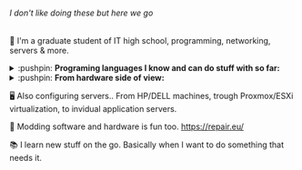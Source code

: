 ###### I don't like doing these but here we go
:school: I'm a graduate student of IT high school, programming, networking, servers & more.

<details>
  <summary>:pushpin: <b>Programing languages I know and can do stuff with so far:</b></summary>
  
  <!--START_SECTION-->
  - Python - [NCPlyn/ArDash](https://github.com/NCPlyn/ArDash), [NCPlyn/follow_face_python_arduino](https://github.com/NCPlyn/follow_face_python_arduino)
  - JS,JQuery,NodeJS,HTML,PHP - [NCPlyn/Lidl4chan](https://github.com/NCPlyn/Lidl4chan) , [moravec-servis.eu](http://www.moravec-servis.eu/) , [Online RadioStation](https://github.com/NCPlyn/shoutcast_web)...
  - C,C#,*C++*,VB.Net - [NCPlyn/ProtogenHelmet-ESP32](https://github.com/NCPlyn/ProtogenHelmet-ESP32) , [NCPlyn/PortalSelect](https://github.com/NCPlyn/PortalSelect) , [NCPlyn/CarStatsTracker](https://github.com/NCPlyn/CarStatsTracker), Unity...
  - Java - Little bit of Android Studio ([NCPlyn/CFC](https://github.com/NCPlyn/CFC)) and Minecraft server plugins :D
  - That should be it from what I remember with some examples...
  <!--END_SECTION-->
</details>

<details>
  <summary>:pushpin: <b>From hardware side of view:</b></summary>
  
  <!--START_SECTION-->
  - A lot of DIY stuff, hardware is my hobby. Arduinos, ESPs...
  - Emulating E46 cluster messages, SimHub tachometer, high power LED lights with custom battery packs...
  - Reparing gaming steering wheels, TVs, PCs & notebooks, power supplies etc...
  - And a lot more with soldering and building stuff since I was 6yo.
  <!--END_SECTION-->
</details>

:desktop_computer: Also configuring servers.. From HP/DELL machines, trough Proxmox/ESXi virtualization, to invidual application servers.

:sparkler: Modding software and hardware is fun too. https://repair.eu/

:books: I learn new stuff on the go. Basically when I want to do something that needs it.

